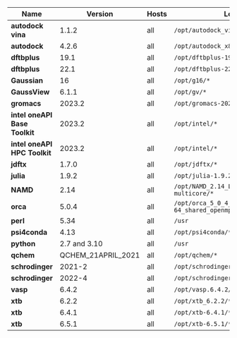 | Name                          | Version            | Hosts            | Location                                                      | Maintainer |
|-------------------------------|--------------------|------------------|---------------------------------------------------------------|------------|
| **autodock vina**             | 1.1.2              | all  | <code>/opt/autodock_vina_1_1_2_linux_x86/*</code>             | @Pawel     |
| **autodock**                  | 4.2.6              | all  | <code>/opt/autodock_x86_64Linux2/*</code>                     | @Pawel     |
| **dftbplus**                  | 19.1               | all  | <code>/opt/dftbplus-19.1.x86_64-linux/*</code>                | @Pawel     |
| **dftbplus**                  | 22.1               | all  | <code>/opt/dftbplus-22.1.x86_64-linux/*</code>                | @Pawel     |
| **Gaussian**                  | 16                 | all  | <code>/opt/g16/*</code>                                       | @Pawel     |
| **GaussView**                 | 6.1.1              | all  | <code>/opt/gv/*</code>                                        | @Pawel     |
| **gromacs**                   | 2023.2             | all  | <code>/opt/gromacs-2023.2/*</code>                            | @Pawel     |
| **intel oneAPI Base Toolkit** | 2023.2             | all  | <code>/opt/intel/*</code>                                     | @Pawel     |
| **intel oneAPI HPC Toolkit**  | 2023.2             | all  | <code>/opt/intel/*</code>                                     | @Pawel     |
| **jdftx**                     | 1.7.0              | all  | <code>/opt/jdftx/*</code>                                     | @Pawel     |
| **julia**                     | 1.9.2              | all  | <code>/opt/julia-1.9.2/*</code>                               | @Pawel     |
| **NAMD**                      | 2.14               | all  | <code>/opt/NAMD_2.14_Linux-x86_64-multicore/*</code>          | @Pawel     |
| **orca**                      | 5.0.4              | all  | <code>/opt/orca_5_0_4_linux_x86-64_shared_openmpi411/*</code> | @Pawel     |
| **perl**                      | 5.34               | all  | <code>/usr</code>                                             | @Pawel     |
| **psi4conda**                 | 4.13               | all  | <code>/opt/psi4conda/*</code>                                 | @Pawel     |
| **python**                    | 2.7 and 3.10       | all  | <code>/usr</code>                                             | @Pawel     |
| **qchem**                     | QCHEM_21APRIL_2021 | all  | <code>/opt/qchem/*</code>                                     | @Pawel     |
| **schrodinger**               | 2021-2             | all  | <code>/opt/schrodinger2021-2/*</code>                         | @Pawel     |
| **schrodinger**               | 2022-4             | all  | <code>/opt/schrodinger2022-4/*</code>                         | @Pawel     |
| **vasp**                      | 6.4.2              | all  | <code>/opt/vasp.6.4.2/*</code>                                | @Pawel     |
| **xtb**                       | 6.2.2              | all  | <code>/opt/xtb_6.2.2/*</code>                                 | @Pawel     |
| **xtb**                       | 6.4.1              | all  | <code>/opt/xtb-6.4.1/*</code>                                 | @Pawel     |
| **xtb**                       | 6.5.1              | all  | <code>/opt/xtb-6.5.1/*</code>                                 | @Pawel     |
